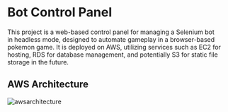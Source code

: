 # Bot Control Panel

This project is a web-based control panel for managing a Selenium bot in headless mode, designed to automate gameplay in a browser-based pokemon game. It is deployed on AWS, utilizing services such as EC2 for hosting, RDS for database management, and potentially S3 for static file storage in the future.
## AWS Architecture
![awsarchitecture](https://filestoragegithub.s3.eu-north-1.amazonaws.com/awsarchitecture.svg)